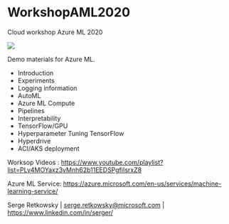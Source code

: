 # WorkshopAML2020

Cloud workshop Azure ML 2020

<img src="https://github.com/retkowsky/images/blob/master/AzureMLservicebanniere.png?raw=true">

Demo materials for Azure ML.
- Introduction
- Experiments
- Logging information
- AutoML
- Azure ML Compute
- Pipelines
- Interpretability
- TensorFlow/GPU
- Hyperparameter Tuning TensorFlow
- Hyperdrive
- ACI/AKS deployment

Worksop Videos : https://www.youtube.com/playlist?list=PLy4MOYaxz3vMnh62b11EEDSPgfiIsrxZ8

Azure ML Service: https://azure.microsoft.com/en-us/services/machine-learning-service/

Serge Retkowsky | serge.retkowsky@microsoft.com | https://www.linkedin.com/in/serger/

